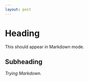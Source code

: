 ```yaml
---
layout: post
---
```

# Heading
This should appear in Markdown mode.

## Subheading
*Trying Markdown.*
